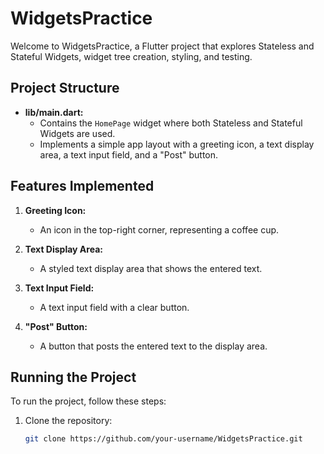 # WidgetsPractice

Welcome to WidgetsPractice, a Flutter project that explores Stateless and Stateful Widgets, widget tree creation, styling, and testing.

## Project Structure

- **lib/main.dart:**
  - Contains the `HomePage` widget where both Stateless and Stateful Widgets are used.
  - Implements a simple app layout with a greeting icon, a text display area, a text input field, and a "Post" button.
## Features Implemented

1. **Greeting Icon:**
   - An icon in the top-right corner, representing a coffee cup.

2. **Text Display Area:**
   - A styled text display area that shows the entered text.

3. **Text Input Field:**
   - A text input field with a clear button.

4. **"Post" Button:**
   - A button that posts the entered text to the display area.

## Running the Project

To run the project, follow these steps:

1. Clone the repository:
   ```bash
   git clone https://github.com/your-username/WidgetsPractice.git
